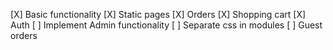 [X] Basic functionality
[X] Static pages
[X] Orders
[X] Shopping cart
[X] Auth
[ ] Implement Admin functionality
[ ] Separate css in modules
[ ] Guest orders
